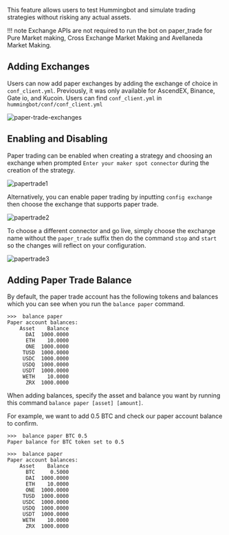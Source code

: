 This feature allows users to test Hummingbot and simulate trading strategies without risking any actual assets.

!!! note
    Exchange APIs are not required to run the bot on paper_trade for Pure Market making, Cross Exchange Market Making and Avellaneda Market Making. 


## Adding Exchanges

Users can now add paper exchanges by adding the exchange of choice in `conf_client.yml`. Previously, it was only available for AscendEX, Binance, Gate io, and Kucoin. Users can find `conf_client.yml` in `hummingbot/conf/conf_client.yml`

![paper-trade-exchanges](/assets/img/paper_trade_exchanges.png)



## Enabling and Disabling

Paper trading can be enabled when creating a strategy and choosing an exchange when prompted `Enter your maker spot connector` during the creation of the strategy.

![papertrade1](/assets/img/binance_papertrade.png)

Alternatively, you can enable paper trading by inputting `config exchange` then choose the exchange that supports paper trade. 

![papertrade2](/assets/img/config_exchange.png)

To choose a different connector and go live, simply choose the exchange name without the `paper_trade` suffix then do the command `stop` and `start` so the changes will reflect on your configuration.

![papertrade3](/assets/img/papertrade_binance.png)


## Adding Paper Trade Balance

By default, the paper trade account has the following tokens and balances which you can see when you run the `balance paper` command.

```
>>>  balance paper
Paper account balances:
    Asset    Balance
      DAI  1000.0000
      ETH    10.0000
      ONE  1000.0000
     TUSD  1000.0000
     USDC  1000.0000
     USDQ  1000.0000
     USDT  1000.0000
     WETH    10.0000
      ZRX  1000.0000
```

When adding balances, specify the asset and balance you want by running this command `balance paper [asset] [amount]`.

For example, we want to add 0.5 BTC and check our paper account balance to confirm.

```
>>>  balance paper BTC 0.5
Paper balance for BTC token set to 0.5

>>>  balance paper
Paper account balances:
    Asset    Balance
      BTC     0.5000
      DAI  1000.0000
      ETH    10.0000
      ONE  1000.0000
     TUSD  1000.0000
     USDC  1000.0000
     USDQ  1000.0000
     USDT  1000.0000
     WETH    10.0000
      ZRX  1000.0000
```

